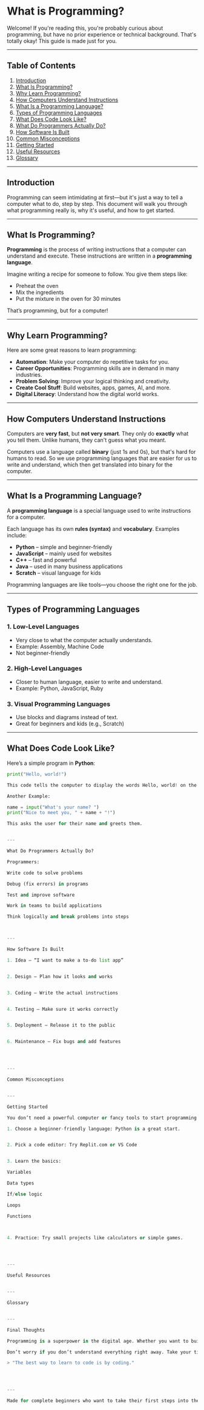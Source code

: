 # What is Programming?

Welcome! If you're reading this, you're probably curious about programming, but have no prior experience or technical background. That's totally okay! This guide is made just for you.

---

## Table of Contents

1. [Introduction](#introduction)
2. [What Is Programming?](#what-is-programming)
3. [Why Learn Programming?](#why-learn-programming)
4. [How Computers Understand Instructions](#how-computers-understand-instructions)
5. [What Is a Programming Language?](#what-is-a-programming-language)
6. [Types of Programming Languages](#types-of-programming-languages)
7. [What Does Code Look Like?](#what-does-code-look-like)
8. [What Do Programmers Actually Do?](#what-do-programmers-actually-do)
9. [How Software Is Built](#how-software-is-built)
10. [Common Misconceptions](#common-misconceptions)
11. [Getting Started](#getting-started)
12. [Useful Resources](#useful-resources)
13. [Glossary](#glossary)

---

## Introduction

Programming can seem intimidating at first—but it's just a way to tell a computer what to do, step by step. This document will walk you through what programming really is, why it's useful, and how to get started.

---

## What Is Programming?

**Programming** is the process of writing instructions that a computer can understand and execute. These instructions are written in a **programming language**.

Imagine writing a recipe for someone to follow. You give them steps like:

- Preheat the oven
- Mix the ingredients
- Put the mixture in the oven for 30 minutes

That’s programming, but for a computer!

---

## Why Learn Programming?

Here are some great reasons to learn programming:

- **Automation**: Make your computer do repetitive tasks for you.
- **Career Opportunities**: Programming skills are in demand in many industries.
- **Problem Solving**: Improve your logical thinking and creativity.
- **Create Cool Stuff**: Build websites, apps, games, AI, and more.
- **Digital Literacy**: Understand how the digital world works.

---

## How Computers Understand Instructions

Computers are **very fast**, but **not very smart**. They only do **exactly** what you tell them. Unlike humans, they can't guess what you meant.

Computers use a language called **binary** (just 1s and 0s), but that's hard for humans to read. So we use programming languages that are easier for us to write and understand, which then get translated into binary for the computer.

---

## What Is a Programming Language?

A **programming language** is a special language used to write instructions for a computer.

Each language has its own **rules (syntax)** and **vocabulary**. Examples include:

- **Python** – simple and beginner-friendly
- **JavaScript** – mainly used for websites
- **C++** – fast and powerful
- **Java** – used in many business applications
- **Scratch** – visual language for kids

Programming languages are like tools—you choose the right one for the job.

---

## Types of Programming Languages

### 1. **Low-Level Languages**
- Very close to what the computer actually understands.
- Example: Assembly, Machine Code
- Not beginner-friendly

### 2. **High-Level Languages**
- Closer to human language, easier to write and understand.
- Example: Python, JavaScript, Ruby

### 3. **Visual Programming Languages**
- Use blocks and diagrams instead of text.
- Great for beginners and kids (e.g., Scratch)

---

## What Does Code Look Like?

Here’s a simple program in **Python**:

```python
print("Hello, world!")

This code tells the computer to display the words Hello, world! on the screen.

Another Example:

name = input("What's your name? ")
print("Nice to meet you, " + name + "!")

This asks the user for their name and greets them.


---

What Do Programmers Actually Do?

Programmers:

Write code to solve problems

Debug (fix errors) in programs

Test and improve software

Work in teams to build applications

Think logically and break problems into steps



---

How Software Is Built

1. Idea – “I want to make a to-do list app”


2. Design – Plan how it looks and works


3. Coding – Write the actual instructions


4. Testing – Make sure it works correctly


5. Deployment – Release it to the public


6. Maintenance – Fix bugs and add features




---

Common Misconceptions


---

Getting Started

You don’t need a powerful computer or fancy tools to start programming. Here’s how to begin:

1. Choose a beginner-friendly language: Python is a great start.


2. Pick a code editor: Try Replit.com or VS Code


3. Learn the basics:

Variables

Data types

If/else logic

Loops

Functions



4. Practice: Try small projects like calculators or simple games.




---

Useful Resources


---

Glossary


---

Final Thoughts

Programming is a superpower in the digital age. Whether you want to build apps, automate boring tasks, or just understand how technology works, coding is a skill worth learning.

Don’t worry if you don’t understand everything right away. Take your time, keep practicing, and most importantly—have fun!

> "The best way to learn to code is by coding."




---

Made for complete beginners who want to take their first steps into the world of programming.